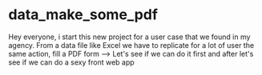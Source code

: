 # data_make_some_pdf
Hey everyone, i start this new project for a user case that we found in my agency. From a data file like Excel we have to replicate for a lot of user the same action, fill a PDF form --> Let's see if we can do it first and after let's see if we can do a sexy front web app 
